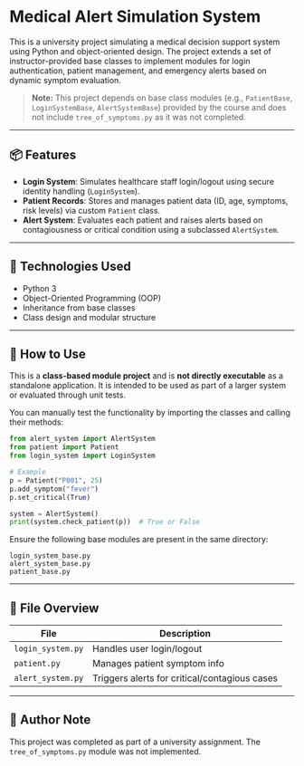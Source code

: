 # Medical Alert Simulation System

This is a university project simulating a medical decision support system using Python and object-oriented design. The project extends a set of instructor-provided base classes to implement modules for login authentication, patient management, and emergency alerts based on dynamic symptom evaluation.

> **Note:** This project depends on base class modules (e.g., `PatientBase`, `LoginSystemBase`, `AlertSystemBase`) provided by the course and does not include `tree_of_symptoms.py` as it was not completed.

---

## 📦 Features

- **Login System**: Simulates healthcare staff login/logout using secure identity handling (`LoginSystem`).
- **Patient Records**: Stores and manages patient data (ID, age, symptoms, risk levels) via custom `Patient` class.
- **Alert System**: Evaluates each patient and raises alerts based on contagiousness or critical condition using a subclassed `AlertSystem`.

---

## 🧠 Technologies Used

- Python 3
- Object-Oriented Programming (OOP)
- Inheritance from base classes
- Class design and modular structure

---

## 🚀 How to Use

This is a **class-based module project** and is **not directly executable** as a standalone application. It is intended to be used as part of a larger system or evaluated through unit tests.

You can manually test the functionality by importing the classes and calling their methods:

```python
from alert_system import AlertSystem
from patient import Patient
from login_system import LoginSystem

# Example
p = Patient("P001", 25)
p.add_symptom("fever")
p.set_critical(True)

system = AlertSystem()
print(system.check_patient(p))  # True or False
```

Ensure the following base modules are present in the same directory:

```
login_system_base.py
alert_system_base.py
patient_base.py
```

---

## 📁 File Overview

| File | Description |
|------|-------------|
| `login_system.py` | Handles user login/logout |
| `patient.py` | Manages patient symptom info |
| `alert_system.py` | Triggers alerts for critical/contagious cases |

---

## 🙋 Author Note

This project was completed as part of a university assignment. The `tree_of_symptoms.py` module was not implemented.

